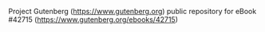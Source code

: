 Project Gutenberg (https://www.gutenberg.org) public repository for eBook #42715 (https://www.gutenberg.org/ebooks/42715)
